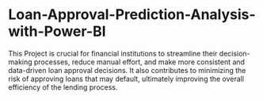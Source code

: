 # Loan-Approval-Prediction-Analysis-with-Power-BI
This Project is crucial for financial institutions to streamline their decision-making processes, reduce manual effort, and make more consistent and data-driven loan approval decisions. It also contributes to minimizing the risk of approving loans that may default, ultimately improving the overall efficiency of the lending process.
